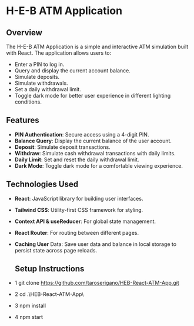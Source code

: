 # H-E-B ATM Application

## Overview

The H-E-B ATM Application is a simple and interactive ATM simulation built with React. The application allows users to:

- Enter a PIN to log in.
- Query and display the current account balance.
- Simulate deposits.
- Simulate withdrawals.
- Set a daily withdrawal limit.
- Toggle dark mode for better user experience in different lighting conditions.

## Features

- **PIN Authentication**: Secure access using a 4-digit PIN.
- **Balance Query**: Display the current balance of the user account.
- **Deposit**: Simulate deposit transactions.
- **Withdraw**: Simulate cash withdrawal transactions with daily limits.
- **Daily Limit**: Set and reset the daily withdrawal limit.
- **Dark Mode**: Toggle dark mode for a comfortable viewing experience.

## Technologies Used

- **React**: JavaScript library for building user interfaces.
- **Tailwind CSS**: Utility-first CSS framework for styling.
- **Context API & useReducer**: For global state management.
- **React Router**: For routing between different pages.
- **Caching User** Data: Save user data and balance in local storage to persist state across page reloads.

  ## Setup Instructions

- 1 git clone https://github.com/taroserigano/HEB-React-ATM-App.git
- 2 cd .\HEB-React-ATM-App\ 
- 3 npm install
- 4 npm start

